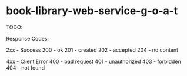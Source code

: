 # book-library-web-service-g-o-a-t
 TODO: 
 
 
 
 
 Response Codes: 
 
 2xx - Success
200 - ok
201 - created
202 - accepted
204 - no content



4xx - Client Error
400 - bad request
401 - unauthorized
403 - forbidden
404 - not found

